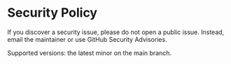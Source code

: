 # Security Policy

If you discover a security issue, please do not open a public issue. Instead, email the maintainer or use GitHub Security Advisories.

Supported versions: the latest minor on the main branch.
